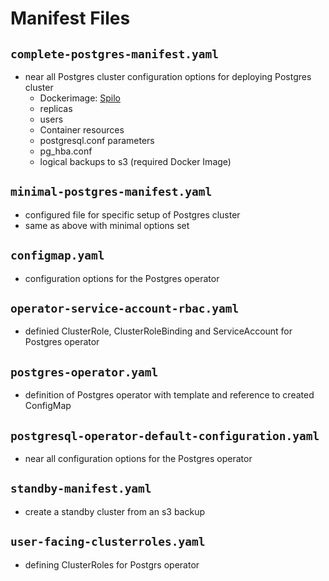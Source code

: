 # Manifest Files

## `complete-postgres-manifest.yaml`

* near all Postgres cluster configuration options for deploying Postgres cluster
  *  Dockerimage: [Spilo](https://github.com/zalando/spilo)
  * replicas
  * users
  * Container resources
  * postgresql.conf parameters
  * pg_hba.conf
  * logical backups to s3 (required Docker Image)


## `minimal-postgres-manifest.yaml`

* configured file for specific setup of Postgres cluster
* same as above with minimal options set


## `configmap.yaml`

* configuration options for the Postgres operator


## `operator-service-account-rbac.yaml`

* definied ClusterRole, ClusterRoleBinding and ServiceAccount for Postgres operator


## `postgres-operator.yaml`

* definition of Postgres operator with template and reference to created ConfigMap


## `postgresql-operator-default-configuration.yaml`

* near all configuration options for the Postgres operator


## `standby-manifest.yaml`

* create a standby cluster from an s3 backup


## `user-facing-clusterroles.yaml`

* defining ClusterRoles for Postgrs operator